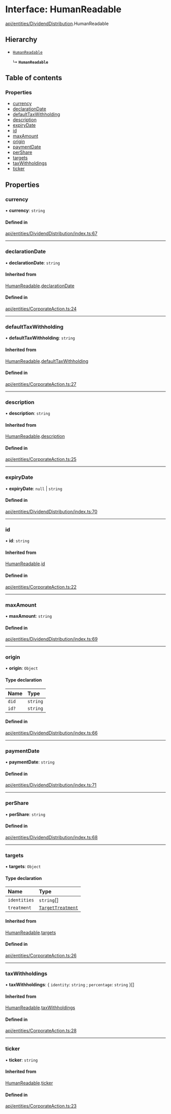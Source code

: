 # Interface: HumanReadable

[api/entities/DividendDistribution](../wiki/api.entities.DividendDistribution).HumanReadable

## Hierarchy

- [`HumanReadable`](../wiki/api.entities.CorporateAction.HumanReadable)

  ↳ **`HumanReadable`**

## Table of contents

### Properties

- [currency](../wiki/api.entities.DividendDistribution.HumanReadable#currency)
- [declarationDate](../wiki/api.entities.DividendDistribution.HumanReadable#declarationdate)
- [defaultTaxWithholding](../wiki/api.entities.DividendDistribution.HumanReadable#defaulttaxwithholding)
- [description](../wiki/api.entities.DividendDistribution.HumanReadable#description)
- [expiryDate](../wiki/api.entities.DividendDistribution.HumanReadable#expirydate)
- [id](../wiki/api.entities.DividendDistribution.HumanReadable#id)
- [maxAmount](../wiki/api.entities.DividendDistribution.HumanReadable#maxamount)
- [origin](../wiki/api.entities.DividendDistribution.HumanReadable#origin)
- [paymentDate](../wiki/api.entities.DividendDistribution.HumanReadable#paymentdate)
- [perShare](../wiki/api.entities.DividendDistribution.HumanReadable#pershare)
- [targets](../wiki/api.entities.DividendDistribution.HumanReadable#targets)
- [taxWithholdings](../wiki/api.entities.DividendDistribution.HumanReadable#taxwithholdings)
- [ticker](../wiki/api.entities.DividendDistribution.HumanReadable#ticker)

## Properties

### currency

• **currency**: `string`

#### Defined in

[api/entities/DividendDistribution/index.ts:67](https://github.com/PolymathNetwork/polymesh-sdk/blob/49113a20/src/api/entities/DividendDistribution/index.ts#L67)

___

### declarationDate

• **declarationDate**: `string`

#### Inherited from

[HumanReadable](../wiki/api.entities.CorporateAction.HumanReadable).[declarationDate](../wiki/api.entities.CorporateAction.HumanReadable#declarationdate)

#### Defined in

[api/entities/CorporateAction.ts:24](https://github.com/PolymathNetwork/polymesh-sdk/blob/49113a20/src/api/entities/CorporateAction.ts#L24)

___

### defaultTaxWithholding

• **defaultTaxWithholding**: `string`

#### Inherited from

[HumanReadable](../wiki/api.entities.CorporateAction.HumanReadable).[defaultTaxWithholding](../wiki/api.entities.CorporateAction.HumanReadable#defaulttaxwithholding)

#### Defined in

[api/entities/CorporateAction.ts:27](https://github.com/PolymathNetwork/polymesh-sdk/blob/49113a20/src/api/entities/CorporateAction.ts#L27)

___

### description

• **description**: `string`

#### Inherited from

[HumanReadable](../wiki/api.entities.CorporateAction.HumanReadable).[description](../wiki/api.entities.CorporateAction.HumanReadable#description)

#### Defined in

[api/entities/CorporateAction.ts:25](https://github.com/PolymathNetwork/polymesh-sdk/blob/49113a20/src/api/entities/CorporateAction.ts#L25)

___

### expiryDate

• **expiryDate**: ``null`` \| `string`

#### Defined in

[api/entities/DividendDistribution/index.ts:70](https://github.com/PolymathNetwork/polymesh-sdk/blob/49113a20/src/api/entities/DividendDistribution/index.ts#L70)

___

### id

• **id**: `string`

#### Inherited from

[HumanReadable](../wiki/api.entities.CorporateAction.HumanReadable).[id](../wiki/api.entities.CorporateAction.HumanReadable#id)

#### Defined in

[api/entities/CorporateAction.ts:22](https://github.com/PolymathNetwork/polymesh-sdk/blob/49113a20/src/api/entities/CorporateAction.ts#L22)

___

### maxAmount

• **maxAmount**: `string`

#### Defined in

[api/entities/DividendDistribution/index.ts:69](https://github.com/PolymathNetwork/polymesh-sdk/blob/49113a20/src/api/entities/DividendDistribution/index.ts#L69)

___

### origin

• **origin**: `Object`

#### Type declaration

| Name | Type |
| :------ | :------ |
| `did` | `string` |
| `id?` | `string` |

#### Defined in

[api/entities/DividendDistribution/index.ts:66](https://github.com/PolymathNetwork/polymesh-sdk/blob/49113a20/src/api/entities/DividendDistribution/index.ts#L66)

___

### paymentDate

• **paymentDate**: `string`

#### Defined in

[api/entities/DividendDistribution/index.ts:71](https://github.com/PolymathNetwork/polymesh-sdk/blob/49113a20/src/api/entities/DividendDistribution/index.ts#L71)

___

### perShare

• **perShare**: `string`

#### Defined in

[api/entities/DividendDistribution/index.ts:68](https://github.com/PolymathNetwork/polymesh-sdk/blob/49113a20/src/api/entities/DividendDistribution/index.ts#L68)

___

### targets

• **targets**: `Object`

#### Type declaration

| Name | Type |
| :------ | :------ |
| `identities` | `string`[] |
| `treatment` | [`TargetTreatment`](../wiki/api.entities.CorporateActionBase.types.TargetTreatment) |

#### Inherited from

[HumanReadable](../wiki/api.entities.CorporateAction.HumanReadable).[targets](../wiki/api.entities.CorporateAction.HumanReadable#targets)

#### Defined in

[api/entities/CorporateAction.ts:26](https://github.com/PolymathNetwork/polymesh-sdk/blob/49113a20/src/api/entities/CorporateAction.ts#L26)

___

### taxWithholdings

• **taxWithholdings**: { `identity`: `string` ; `percentage`: `string`  }[]

#### Inherited from

[HumanReadable](../wiki/api.entities.CorporateAction.HumanReadable).[taxWithholdings](../wiki/api.entities.CorporateAction.HumanReadable#taxwithholdings)

#### Defined in

[api/entities/CorporateAction.ts:28](https://github.com/PolymathNetwork/polymesh-sdk/blob/49113a20/src/api/entities/CorporateAction.ts#L28)

___

### ticker

• **ticker**: `string`

#### Inherited from

[HumanReadable](../wiki/api.entities.CorporateAction.HumanReadable).[ticker](../wiki/api.entities.CorporateAction.HumanReadable#ticker)

#### Defined in

[api/entities/CorporateAction.ts:23](https://github.com/PolymathNetwork/polymesh-sdk/blob/49113a20/src/api/entities/CorporateAction.ts#L23)

